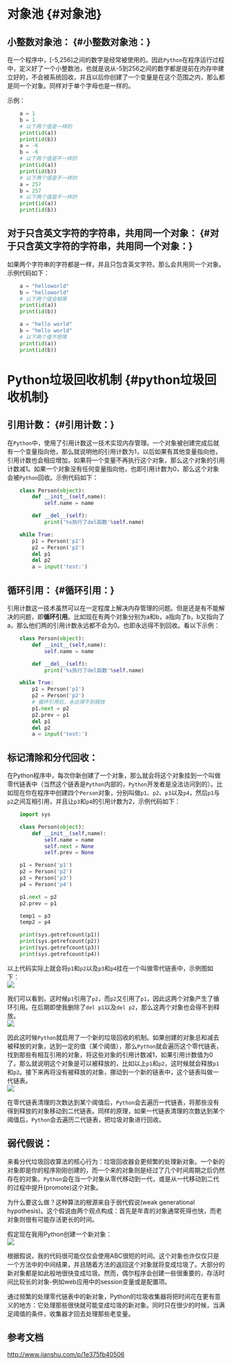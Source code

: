 # 对象池 {#对象池}

## 小整数对象池： {#小整数对象池：}

在一个程序中，\[-5,256\]之间的数字是经常被使用的。因此`Python`在程序运行过程中，定义好了一个小整数池，也就是说从-5到256之间的数字都是提前在内存中建立好的，不会被系统回收，并且以后你创建了一个变量是在这个范围之内，那么都是同一个对象。同样对于单个字母也是一样的。

示例：

```py
    a = 1
    b = 1
    # 以下两个值是一样的
    print(id(a))
    print(id(b))
    a = -6
    b = -6
    # 以下两个值是不一样的
    print(id(a))
    print(id(b))
    # 以下两个值是不一样的
    a = 257
    b = 257
    # 以下两个值是不一样的
    print(id(a))
    print(id(b))
```

## 对于只含英文字符的字符串，共用同一个对象： {#对于只含英文字符的字符串，共用同一个对象：}

如果两个字符串的字符都是一样，并且只包含英文字符。那么会共用同一个对象。示例代码如下：

```py
    a = "helloworld"
    b = "helloworld"
    # 以下两个值会相等
    print(id(a))
    print(id(b))

    a = "hello world"
    b = "hello world"
    # 以下两个值不想等
    print(id(a))
    print(id(b))
```

# Python垃圾回收机制 {#python垃圾回收机制}

## 引用计数： {#引用计数：}

在`Python`中，使用了引用计数这一技术实现内存管理。一个对象被创建完成后就有一个变量指向他，那么就说明他的引用计数为1，以后如果有其他变量指向他，引用计数也会相应增加，如果将一个变量不再执行这个对象，那么这个对象的引用计数减1。如果一个对象没有任何变量指向他，也即引用计数为0，那么这个对象会被`Python`回收。示例代码如下：

```py
    class Person(object):
        def __init__(self,name):
            self.name = name

        def __del__(self):
            print('%s执行了del函数'%self.name)

    while True:
        p1 = Person('p1')
        p2 = Person('p2')
        del p1
        del p2
        a = input('test:')
```

## 循环引用： {#循环引用：}

引用计数这一技术虽然可以在一定程度上解决内存管理的问题。但是还是有不能解决的问题，即**循环引用**。比如现在有两个对象分别为a和b，a指向了b，b又指向了a，那么他们两的引用计数永远都不会为0。也即永远得不到回收。看以下示例：

```py
    class Person(object):
        def __init__(self,name):
            self.name = name

        def __del__(self):
            print('%s执行了del函数'%self.name)

    while True:
        p1 = Person('p1')
        p2 = Person('p2')
        # 循环引用后，永远得不到释放
        p1.next = p2
        p2.prev = p1
        del p1
        del p2
        a = input('test:')
```

## 标记清除和分代回收：

在Python程序中，每次你新创建了一个对象，那么就会将这个对象挂到一个叫做零代链表中（当然这个链表是`Python`内部的，`Python`开发者是没法访问到的）。比如现在你在程序中创建四个`Person`对象，分别叫做`p1`、`p2`、`p3`以及`p4`，然后`p1`与`p2`之间互相引用，并且让`p3`和`p4`的引用计数为2，示例代码如下：

```py
    import sys

    class Person(object):
        def __init__(self,name):
            self.name = name
            self.next = None
            self.prev = None

    p1 = Person('p1')
    p2 = Person('p2')
    p3 = Person('p3')
    p4 = Person('p4')

    p1.next = p2
    p2.prev = p1

    temp1 = p3
    temp2 = p4

    print(sys.getrefcount(p1))
    print(sys.getrefcount(p2))
    print(sys.getrefcount(p3))
    print(sys.getrefcount(p4))
```

以上代码实际上就会将`p1`和`p2`以及`p3`和`p4`挂在一个叫做零代链表中，示例图如下：  
![](/assets/零代链表.png)

我们可以看到，这时候`p1`引用了`p2`，而`p2`又引用了`p1`，因此这两个对象产生了循环引用。在后期即使我删除了`del p1`以及`del p2`，那么这两个对象也会得不到释放。  
![](/assets/del后的零代链表.png)

因此这时候`Python`就启用了一个新的垃圾回收的机制。如果创建的对象总和减去被释放的对象，达到一定的值（某个阈值），那么`Python`就会遍历这个零代链表，找到那些有相互引用的对象，将这些对象的引用计数减1，如果引用计数值为0了，那么就说明这个对象是可以被释放的，比如以上`p1`和`p2`，这时候就会释放`p1`和`p2`。接下来再将没有被释放的对象，挪动到一个新的链表中，这个链表叫做一代链表。  
![](/assets/1代链表.png)

在零代链表清理的次数达到某个阈值后，`Python`会去遍历一代链表，将那些没有得到释放的对象移动到二代链表。同样的原理，如果一代链表清理的次数达到某个阈值后，`Python`会去遍历二代链表，把垃圾对象进行回收。

## 弱代假说：

来看分代垃圾回收算法的核心行为：垃圾回收器会更频繁的处理新对象。一个新的对象即是你的程序刚刚创建的，而一个来的对象则是经过了几个时间周期之后仍然存在的对象。`Python`会在当一个对象从零代移动到一代，或是从一代移动到二代的过程中提升\(promote\)这个对象。

为什么要这么做？这种算法的根源来自于弱代假说\(weak generational hypothesis\)。这个假说由两个观点构成：首先是年青的对象通常死得也快，而老对象则很有可能存活更长的时间。

假定现在我用Python创建一个新对象：  
![](/assets/弱代假说.jpg)

根据假说，我的代码很可能仅仅会使用ABC很短的时间。这个对象也许仅仅只是一个方法中的中间结果，并且随着方法的返回这个对象就将变成垃圾了。大部分的新对象都是如此般地很快变成垃圾。然而，偶尔程序会创建一些很重要的，存活时间比较长的对象-例如web应用中的session变量或是配置项。

通过频繁的处理零代链表中的新对象，Python的垃圾收集器将把时间花在更有意义的地方：它处理那些很快就可能变成垃圾的新对象。同时只在很少的时候，当满足阈值的条件，收集器才回去处理那些老变量。

## 参考文档
http://www.jianshu.com/p/1e375fb40506



